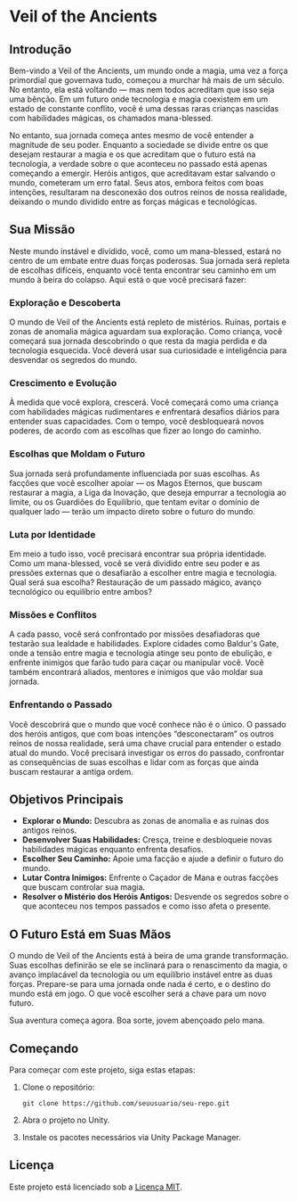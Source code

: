 # Veil of the Ancients

## Introdução

Bem-vindo a Veil of the Ancients, um mundo onde a magia, uma vez a força primordial que governava tudo, começou a murchar há mais de um século. No entanto, ela está voltando — mas nem todos acreditam que isso seja uma bênção. Em um futuro onde tecnologia e magia coexistem em um estado de constante conflito, você é uma dessas raras crianças nascidas com habilidades mágicas, os chamados mana-blessed.

No entanto, sua jornada começa antes mesmo de você entender a magnitude de seu poder. Enquanto a sociedade se divide entre os que desejam restaurar a magia e os que acreditam que o futuro está na tecnologia, a verdade sobre o que aconteceu no passado está apenas começando a emergir. Heróis antigos, que acreditavam estar salvando o mundo, cometeram um erro fatal. Seus atos, embora feitos com boas intenções, resultaram na desconexão dos outros reinos de nossa realidade, deixando o mundo dividido entre as forças mágicas e tecnológicas.

## Sua Missão

Neste mundo instável e dividido, você, como um mana-blessed, estará no centro de um embate entre duas forças poderosas. Sua jornada será repleta de escolhas difíceis, enquanto você tenta encontrar seu caminho em um mundo à beira do colapso. Aqui está o que você precisará fazer:

### Exploração e Descoberta

O mundo de Veil of the Ancients está repleto de mistérios. Ruínas, portais e zonas de anomalia mágica aguardam sua exploração. Como criança, você começará sua jornada descobrindo o que resta da magia perdida e da tecnologia esquecida. Você deverá usar sua curiosidade e inteligência para desvendar os segredos do mundo.

### Crescimento e Evolução

À medida que você explora, crescerá. Você começará como uma criança com habilidades mágicas rudimentares e enfrentará desafios diários para entender suas capacidades. Com o tempo, você desbloqueará novos poderes, de acordo com as escolhas que fizer ao longo do caminho.

### Escolhas que Moldam o Futuro

Sua jornada será profundamente influenciada por suas escolhas. As facções que você escolher apoiar — os Magos Eternos, que buscam restaurar a magia, a Liga da Inovação, que deseja empurrar a tecnologia ao limite, ou os Guardiões do Equilíbrio, que tentam evitar o domínio de qualquer lado — terão um impacto direto sobre o futuro do mundo.

### Luta por Identidade

Em meio a tudo isso, você precisará encontrar sua própria identidade. Como um mana-blessed, você se verá dividido entre seu poder e as pressões externas que o desafiarão a escolher entre magia e tecnologia. Qual será sua escolha? Restauração de um passado mágico, avanço tecnológico ou equilíbrio entre ambos?

### Missões e Conflitos

A cada passo, você será confrontado por missões desafiadoras que testarão sua lealdade e habilidades. Explore cidades como Baldur's Gate, onde a tensão entre magia e tecnologia atinge seu ponto de ebulição, e enfrente inimigos que farão tudo para caçar ou manipular você. Você também encontrará aliados, mentores e inimigos que vão moldar sua jornada.

### Enfrentando o Passado

Você descobrirá que o mundo que você conhece não é o único. O passado dos heróis antigos, que com boas intenções “desconectaram” os outros reinos de nossa realidade, será uma chave crucial para entender o estado atual do mundo. Você precisará investigar os erros do passado, confrontar as consequências de suas escolhas e lidar com as forças que ainda buscam restaurar a antiga ordem.

## Objetivos Principais

- **Explorar o Mundo:** Descubra as zonas de anomalia e as ruínas dos antigos reinos.
- **Desenvolver Suas Habilidades:** Cresça, treine e desbloqueie novas habilidades mágicas enquanto enfrenta desafios.
- **Escolher Seu Caminho:** Apoie uma facção e ajude a definir o futuro do mundo.
- **Lutar Contra Inimigos:** Enfrente o Caçador de Mana e outras facções que buscam controlar sua magia.
- **Resolver o Mistério dos Heróis Antigos:** Desvende os segredos sobre o que aconteceu nos tempos passados e como isso afeta o presente.

## O Futuro Está em Suas Mãos

O mundo de Veil of the Ancients está à beira de uma grande transformação. Suas escolhas definirão se ele se inclinará para o renascimento da magia, o avanço implacável da tecnologia ou um equilíbrio instável entre as duas forças. Prepare-se para uma jornada onde nada é certo, e o destino do mundo está em jogo. O que você escolher será a chave para um novo futuro.

Sua aventura começa agora. Boa sorte, jovem abençoado pelo mana.

## Começando

Para começar com este projeto, siga estas etapas:

1. Clone o repositório:
   ```
   git clone https://github.com/seuusuario/seu-repo.git
   ```

2. Abra o projeto no Unity.

3. Instale os pacotes necessários via Unity Package Manager.

## Licença

Este projeto está licenciado sob a [Licença MIT](LICENSE).